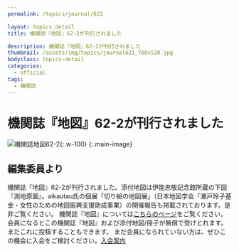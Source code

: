 ```yaml
---
permalink: /topics/journal/622

layout: topics_detail
title: 機関誌『地図』62-2が刊行されました

description: 機関誌『地図』62-2が刊行されました
thumbnail: /assets/img/topics/journal621_760x520.jpg
bodyclass: topics-detail
categories:
  - official
tags:
  - 機関誌
---
```

# 機関誌『地図』62-2が刊行されました
![機関誌地図62-2](https://jcacj.org/assets/img/topics/journal622.jpg){:.w-100}
{:.main-image}

## 編集委員より
機関誌『地図』62-2が刊行されました。添付地図は伊能忠敬記念館所蔵の下図『測地原圖』。aikautau氏の個展「切り絵の地図展」（日本地図学会「瀬戸玲子基金・女性のための地図振興支援助成事業）の開催報告も掲載されております。是非ご覧ください。
機関誌『地図』については[こちらのページ](https://jcacj.org/service.html)をご覧ください。
会員になるとこの機関誌『地図』および添付地図/冊子が無償で受けとれます。またこれに投稿することもできます。
まだ会員になられていない方は、ぜひこの機会に入会をご検討ください。[入会案内](https://jcacj.org/member.html)
